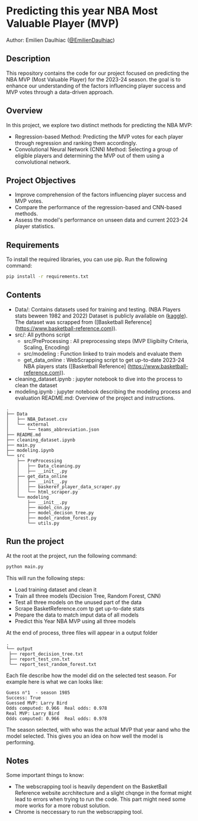 # Predicting this year NBA Most Valuable Player (MVP)

Author: Emilien Daulhiac ([@EmilienDaulhiac](https://github.com/EmilienDaulhiac))

## Description

This repository contains the code for our project focused on predicting the NBA MVP (Most Valuable Player) for the 2023-24 season. the goal is to enhance our understanding of the factors influencing player success and MVP votes through a data-driven approach.

## Overview
In this project, we explore two distinct methods for predicting the NBA MVP:

* Regression-based Method: Predicting the MVP votes for each player through regression and ranking them accordingly.
* Convolutional Neural Network (CNN) Method: Selecting a group of eligible players and determining the MVP out of them using a convolutional network.

## Project Objectives

* Improve comprehension of the factors influencing player success and MVP votes.
* Compare the performance of the regression-based and CNN-based methods.
* Assess the model's performance on unseen data and current 2023-24 player statistics.

## Requirements

To install the required libraries, you can use pip. Run the following command:

```bash
pip install -r requirements.txt
```

## Contents
* Data/: Contains datasets used for training and testing. (NBA Players stats beween 1982 and 2022) Dataset is publicly available on ([kaggle](https://www.kaggle.com/datasets/robertsunderhaft/nba-player-season-statistics-with-mvp-win-share)). The dataset was scrapped from ([Basketball Reference] (https://www.basketball-reference.com)).
* src/: All pythons script
    - src/PreProcessing : All preprocessing steps (MVP Eligibilty Criteria, Scaling, Encoding)
    - src/modeling : Function linked to train models and evaluate them
    - get_data_online : WebScrapping script to get up-to-date 2023-24 NBA players stats ([Basketball Reference] (https://www.basketball-reference.com)).
* cleaning_dataset.ipynb : jupyter notebook to dive into the process to clean the dataset
* modeling.ipynb : jupyter notebook describing the modeling process and evaluation
README.md: Overview of the project and instructions.

```
.
├── Data
│   ├── NBA_Dataset.csv
│   └── external
│       └── teams_abbreviation.json
├── README.md
├── cleaning_dataset.ipynb
├── main.py
├── modeling.ipynb
└── src
    ├── PreProcessing
    │   ├── Data_cleaning.py
    │   ├── __init__.py
    ├── get_data_online
    │   ├── __init__.py
    │   ├── baskeref_player_data_scraper.py
    │   └── html_scraper.py
    └── modeling
        ├── __init__.py
        ├── model_cnn.py
        ├── model_decison_tree.py
        ├── model_random_forest.py
        └── utils.py
```

## Run the project

At the root at the project, run the following command:

```bash
python main.py
```

This will run the following steps:
* Load training dataset and clean it
* Train all three models (Decision Tree, Random Forest, CNN)
* Test all three models on the unused part of the data
* Scrape BasketReference.com tp get up-to-date stats
* Prepare the data to match imput data of all models
* Predict this Year NBA MVP using all three models

At the end of process, three files will appear in a output folder

```
.
└── output
 ├── report_decision_tree.txt
 ├── report_test_cnn.txt
 └── report_test_random_forest.txt
```


Each file describe how the model did on the selected test season. 
For example here is what we can looks like:

```
Guess n°1  - season 1985
Success: True
Guessed MVP: Larry Bird
Odds computed: 0.966  Real odds: 0.978
Real MVP: Larry Bird
Odds computed: 0.966  Real odds: 0.978
```

The season selected, with who was the actual MVP that year aand who the model selected. This gives you an idea on how well the model is performing. 


## Notes 

Some important things to know:
- The webscrapping tool is heavily dependent on the BasketBall Reference website acrchitecture and a slight chqnge in the format might lead to errors when trying to run the code. This part might need some more works for a more robust solution.
- Chrome is neccessary to run the webscrapping tool.



